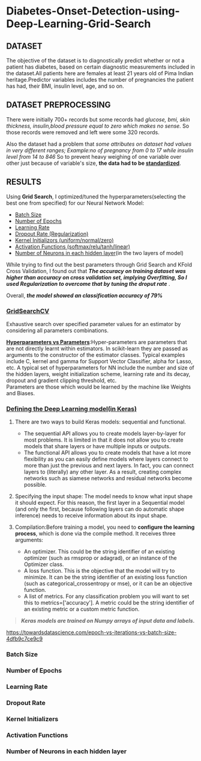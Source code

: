 # Diabetes-Onset-Detection-using-Deep-Learning-Grid-Search

## DATASET
The objective of the dataset is to diagnostically predict whether or not a patient has diabetes, based on certain diagnostic measurements included in the dataset.All patients here are females at least 21 years old of Pima Indian heritage.Predictor variables includes the number of pregnancies the patient has had, their BMI, insulin level, age, and so on.

## DATASET PREPROCESSING
There were initially 700+ records but some records had _glucose, bmi, skin thickness, insulin,blood pressure equal to zero which makes no sense._ So those records were removed and left were some 320 records.

Also the dataset had a problem that _some attributes on dataset had values in very different ranges; Example:no of pregnancy from 0 to 17 while insulin level from 14 to 846_ So to prevent heavy weighing of one variable over other just because of variable's size, **the data had to be [standardized](https://medium.com/@rrfd/standardize-or-normalize-examples-in-python-e3f174b65dfc)**.

## RESULTS
Using **Grid Search**, I optimized/tuned the hyperparameters(selecting the best one from specified) for our Neural Network Model:

- [Batch Size](#batch-size)
- [Number of Epochs](#number-of-epochs)
- [Learning Rate](#learning-rate)
- [Dropout Rate (Regularization)](#dropout-rate)
- [Kernel Initializors (uniform/normal/zero)](#kernel-initializors)
- [Activation Functions (softmax/relu/tanh/linear)](#activation-functions)
- [Number of Neurons in each hidden layer](#number-of-neurons-in-each-hidden-layer)(in the two layers of model)

While trying to find out the best parameters through Grid Search and KFold Cross Validation, I found out that ***The accuracy on training dataset was higher than accuracy on cross validation set, implying Overfitting, So I used Regularization to overcome that by tuning the droput rate*** . 

Overall, ***the model showed an classification accuracy of 79%***
  
### [GridSearchCV]((https://scikit-learn.org/stable/modules/grid_search.html))
Exhaustive search over specified parameter values for an estimator by considering all parameters combinations.

**[Hyperparameters vs Parameters](https://scikit-learn.org/stable/modules/grid_search.html)**:Hyper-parameters are parameters that are not directly learnt within estimators. In scikit-learn they are passed as arguments to the constructor of the estimator classes. Typical examples include C, kernel and gamma for Support Vector Classifier, alpha for Lasso, etc. A typical set of hyperparameters for NN include the number and size of the hidden layers, weight initialization scheme, learning rate and its decay, dropout and gradient clipping threshold, etc.<br/>
Parameters are those which would be learned by the machine like Weights and Biases.

### [Defining the Deep Learning model(in Keras)](https://keras.io/getting-started/sequential-model-guide/)
1. There are two ways to build Keras models: sequential and functional.
    - The sequential API allows you to create models layer-by-layer for most problems. It is limited in that it does not           allow you to create models that share layers or have multiple inputs or outputs.
    - The functional API allows you to create models that have a lot more flexibility as you can easily define models where         layers connect to more than just the previous and next layers. In fact, you can connect layers to (literally) any other       layer. As a result, creating complex networks such as siamese networks and residual networks become possible.

2. Specifying the input shape: The model needs to know what input shape it should expect. For this reason, the first layer in a Sequential model (and only the first, because following layers can do automatic shape inference) needs to receive information about its input shape.

3. Compilation:Before training a model, you need to **configure the learning process**, which is done via the compile method. It receives three arguments:
    - An optimizer. This could be the string identifier of an existing optimizer (such as rmsprop or adagrad), or an instance       of the Optimizer class.
    - A loss function. This is the objective that the model will try to minimize. It can be the string identifier of an             existing loss function (such as categorical_crossentropy or mse), or it can be an objective function. 
    - A list of metrics. For any classification problem you will want to set this to metrics=['accuracy']. A metric could be       the string identifier of an existing metric or a custom metric function. 
    
>***Keras models are trained on Numpy arrays of input data and labels.***

https://towardsdatascience.com/epoch-vs-iterations-vs-batch-size-4dfb9c7ce9c9
### Batch Size
### Number of Epochs
### Learning Rate
### Dropout Rate
### Kernel Initializers
### Activation Functions
### Number of Neurons in each hidden layer
